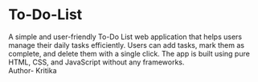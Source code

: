 # To-Do-List
A simple and user-friendly To-Do List web application that helps users manage their daily tasks efficiently. Users can add tasks, mark them as complete, and delete them with a single click. The app is built using pure HTML, CSS, and JavaScript without any frameworks.
<br>
Author- Kritika
